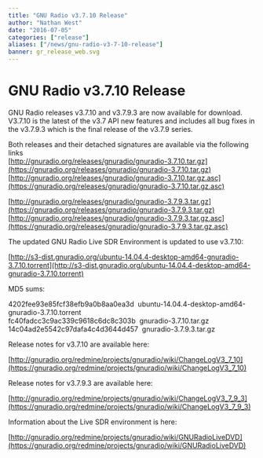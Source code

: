 ```yaml
---
title: "GNU Radio v3.7.10 Release"
author: "Nathan West"
date: "2016-07-05"
categories: ["release"]
aliases: ["/news/gnu-radio-v3-7-10-release"]
banner: gr_release_web.svg
---
```


# GNU Radio v3.7.10 Release

GNU Radio releases v3.7.10 and v3.7.9.3 are now available for download. V3.7.10 is the latest of the v3.7 API new features and includes all bug fixes in the v3.7.9.3 which is the final release of the v3.7.9 series.

Both releases and their detached signatures are available via the following links<br />
[http://gnuradio.org/releases/gnuradio/gnuradio-3.7.10.tar.gz](https://gnuradio.org/releases/gnuradio/gnuradio-3.7.10.tar.gz)<br />
[http://gnuradio.org/releases/gnuradio/gnuradio-3.7.10.tar.gz.asc](https://gnuradio.org/releases/gnuradio/gnuradio-3.7.10.tar.gz.asc)

[http://gnuradio.org/releases/gnuradio/gnuradio-3.7.9.3.tar.gz](https://gnuradio.org/releases/gnuradio/gnuradio-3.7.9.3.tar.gz)<br />
[http://gnuradio.org/releases/gnuradio/gnuradio-3.7.9.3.tar.gz.asc](https://gnuradio.org/releases/gnuradio/gnuradio-3.7.9.3.tar.gz.asc)

The updated GNU Radio Live SDR Environment is updated to use v3.7.10:

[http://s3-dist.gnuradio.org/ubuntu-14.04.4-desktop-amd64-gnuradio-3.7.10.torrent](http://s3-dist.gnuradio.org/ubuntu-14.04.4-desktop-amd64-gnuradio-3.7.10.torrent)

MD5 sums:

> <p>
4202fee93e85fcf38efb9a0b8aa0ea3d  ubuntu-14.04.4-desktop-amd64-gnuradio-3.7.10.torrent<br />
fc40fadcc3c9ac339c9618c6dc8c303b  gnuradio-3.7.10.tar.gz<br />
14c04ad2e5542c97dafa4c4d3644d457  gnuradio-3.7.9.3.tar.gz</p>

Release notes for v3.7.10 are available here:

[http://gnuradio.org/redmine/projects/gnuradio/wiki/ChangeLogV3_7_10](https://gnuradio.org/redmine/projects/gnuradio/wiki/ChangeLogV3_7_10)

Release notes for v3.7.9.3 are available here:

[http://gnuradio.org/redmine/projects/gnuradio/wiki/ChangeLogV3_7_9_3](https://gnuradio.org/redmine/projects/gnuradio/wiki/ChangeLogV3_7_9_3)

Information about the Live SDR environment is here:

[http://gnuradio.org/redmine/projects/gnuradio/wiki/GNURadioLiveDVD](https://gnuradio.org/redmine/projects/gnuradio/wiki/GNURadioLiveDVD)
